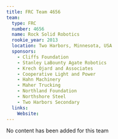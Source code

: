 ```yaml
---
title: FRC Team 4656
team:
  type: FRC
  number: 4656
  name: Rock Solid Robotics
  rookie_year: 2013
  location: Two Harbors, Minnesota, USA
  sponsors:
    - Cliffs Foundation
    - Stanley LaBounty Agate Robotics
    - Krech Ojard and Associates
    - Cooperative Light and Power
    - Hahn Machinery
    - Maher Trucking
    - Northland Foundation
    - Northshore Steel
    - Two Harbors Secondary
  links:
    Website: 
---
```

No content has been added for this team